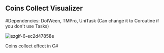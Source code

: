 ## Coins Collect Visualizer
#Dependencies: DotWeen, TMPro, UniTask (Can change it to Coroutine if you don't use Tasks)

![ezgif-6-ec2d47858e](https://github.com/muso-alt/coins-collect-visualizer/assets/29544866/2732555f-b927-427a-b359-5d363e49a5e4)


Coins collect effect in C#
